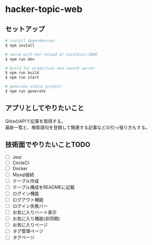 # hacker-topic-web

## セットアップ

```bash
# install dependencies
$ npm install

# serve with hot reload at localhost:3000
$ npm run dev

# build for production and launch server
$ npm run build
$ npm run start

# generate static project
$ npm run generate
```

## アプリとしてやりたいこと  
  
QiitaのAPIで記事を取得する。  
最新一覧と、検索語句を登録して関連する記事などの引っ張り方もする。  


## 技術面でやりたいことTODO
  

- [ ] Jest  
- [ ] CircleCI  
- [ ] Docker  
- [ ] Mysql接続  
- [ ] テーブル作成  
- [ ] テーブル構成をREADMEに記載  
- [ ] ログイン機能  
- [ ] ログアウト機能  
- [ ] ログイン失敗バー  
- [ ] お気に入りハート表示  
- [ ] お気に入り機能(非同期)  
- [ ] お気に入りページ  
- [ ] タグ管理ページ  
- [ ] タグページ  
